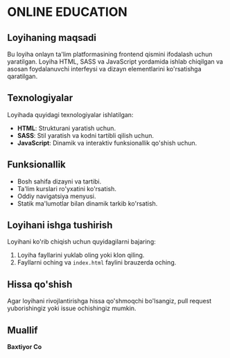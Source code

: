# ONLINE EDUCATION

## Loyihaning maqsadi
Bu loyiha onlayn ta'lim platformasining frontend qismini ifodalash uchun yaratilgan. Loyiha HTML, SASS va JavaScript yordamida ishlab chiqilgan va asosan foydalanuvchi interfeysi va dizayn elementlarini ko'rsatishga qaratilgan.

## Texnologiyalar
Loyihada quyidagi texnologiyalar ishlatilgan:

- **HTML**: Strukturani yaratish uchun.
- **SASS**: Stil yaratish va kodni tartibli qilish uchun.
- **JavaScript**: Dinamik va interaktiv funksionallik qo'shish uchun.

## Funksionallik
- Bosh sahifa dizayni va tartibi.
- Ta'lim kurslari ro'yxatini ko'rsatish.
- Oddiy navigatsiya menyusi.
- Statik ma'lumotlar bilan dinamik tarkib ko'rsatish.

## Loyihani ishga tushirish
Loyihani ko'rib chiqish uchun quyidagilarni bajaring:

1. Loyiha fayllarini yuklab oling yoki klon qiling.
2. Fayllarni oching va `index.html` faylini brauzerda oching.

## Hissa qo'shish
Agar loyihani rivojlantirishga hissa qo'shmoqchi bo'lsangiz, pull request yuborishingiz yoki issue ochishingiz mumkin.

## Muallif
**Baxtiyor Co**
